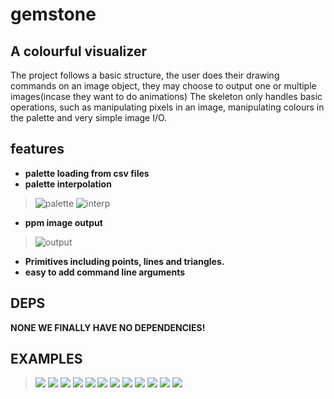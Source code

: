 # gemstone
## A colourful visualizer 
The project follows a basic structure, the user does their drawing commands on an image object, they may choose to output one or multiple images(incase they want to do animations)
The skeleton only handles basic operations, such as manipulating pixels in an image, manipulating colours in the palette and very simple image I/O.

## features
- **palette loading from csv files**
- **palette interpolation**
> ![palette](assets/palette.png)
> ![interp](assets/interp.png)
- **ppm image output** 
> ![output](assets/output.png)
- **Primitives including points, lines and triangles.**
- **easy to add command line arguments**

## DEPS
**NONE WE FINALLY HAVE NO DEPENDENCIES!**

## EXAMPLES
> ![](assets/example1.gif)
> ![](assets/example2.gif)
> ![](assets/example3.png)
> ![](assets/blobs.png)
> ![](assets/fractal.png)
> ![](assets/mandelbrot.png)
> ![](assets/pastel.png)
> ![](assets/spiral.png)
> ![](assets/tree.png)
> ![](assets/triangleGrid.png)
> ![](assets/boolean.png)
> ![](assets/poster3.png)



